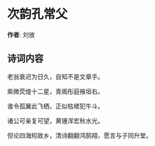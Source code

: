 # 次韵孔常父

**作者**: 刘攽

## 诗词内容

老翁衰迟为日久，自知不是文章手。

紫微荧煌十二星，青阁彤庭掖垣右。

谁令孤翼此飞栖，正似枯槎犯牛斗。

诸公可亲复可望，黄锺浑宏秋水光。

但论四海矧故乡，清诗翻翻鸿鹄翔，愿言与子同升堂。

